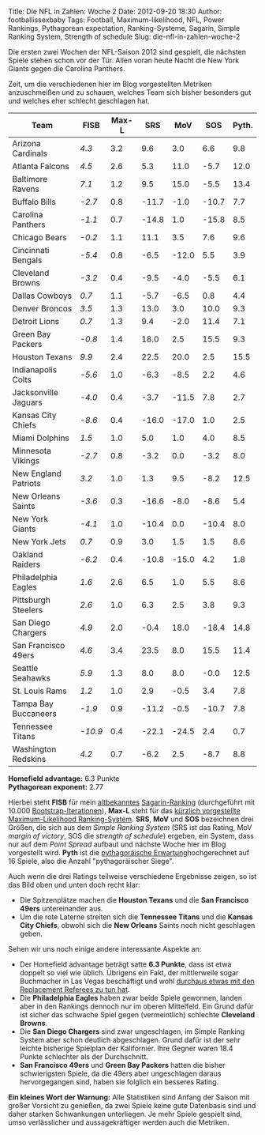 Title: Die NFL in Zahlen: Woche 2
Date: 2012-09-20 18:30
Author: footballissexbaby
Tags: Football, Maximum-likelihood, NFL, Power Rankings, Pythagorean expectation, Ranking-Systeme, Sagarin, Simple Ranking System, Strength of schedule
Slug: die-nfl-in-zahlen-woche-2

Die ersten zwei Wochen der NFL-Saison 2012 sind gespielt, die nächsten
Spiele stehen schon vor der Tür. Allen voran heute Nacht die New York
Giants gegen die Carolina Panthers.

Zeit, um die verschiedenen hier im Blog vorgestellten Metriken
anzuschmeißen und zu schauen, welches Team sich bisher besonders gut und
welches eher schlecht geschlagen hat.

<table class="table">
<thead>
<tr><th>Team</th><th>FISB</th><th>Max-L</th><th>SRS</th><th>MoV</th><th>SOS</th><th>Pyth.</th></tr>
</thead>
<tbody>
<tr><td>Arizona Cardinals</td><td><em>4.3</em></td><td>3.2</td><td>9.6</td><td>3.0</td><td>6.6</td><td>9.8</td></tr>
<tr><td>Atlanta Falcons</td><td><em>4.5</em></td><td>2.6</td><td>5.3</td><td>11.0</td><td>-5.7</td><td>12.0</td></tr>
<tr><td>Baltimore Ravens</td><td><em>7.1</em></td><td>1.2</td><td>9.5</td><td>15.0</td><td>-5.5</td><td>13.4</td></tr>
<tr><td>Buffalo Bills</td><td><em>-2.7</em></td><td>0.8</td><td>-11.7</td><td>-1.0</td><td>-10.7</td><td>7.7</td></tr>
<tr><td>Carolina Panthers</td><td><em>-1.1</em></td><td>0.7</td><td>-14.8</td><td>1.0</td><td>-15.8</td><td>8.5</td></tr>
<tr><td>Chicago Bears</td><td><em>-0.2</em></td><td>1.1</td><td>11.1</td><td>3.5</td><td>7.6</td><td>9.6</td></tr>
<tr><td>Cincinnati Bengals</td><td><em>-5.4</em></td><td>0.8</td><td>-6.5</td><td>-12.0</td><td>5.5</td><td>3.9</td></tr>
<tr><td>Cleveland Browns</td><td><em>-3.2</em></td><td>0.4</td><td>-9.5</td><td>-4.0</td><td>-5.5</td><td>6.1</td></tr>
<tr><td>Dallas Cowboys</td><td><em>0.7</em></td><td>1.1</td><td>-5.7</td><td>-6.5</td><td>0.8</td><td>4.4</td></tr>
<tr><td>Denver Broncos</td><td><em>3.5</em></td><td>1.3</td><td>13.0</td><td>3.0</td><td>10.0</td><td>9.3</td></tr>
<tr><td>Detroit Lions</td><td><em>0.7</em></td><td>1.3</td><td>9.4</td><td>-2.0</td><td>11.4</td><td>7.1</td></tr>
<tr><td>Green Bay Packers</td><td><em>-0.8</em></td><td>1.4</td><td>18.0</td><td>2.5</td><td>15.5</td><td>9.3</td></tr>
<tr><td>Houston Texans</td><td><em>9.9</em></td><td>2.4</td><td>22.5</td><td>20.0</td><td>2.5</td><td>15.5</td></tr>
<tr><td>Indianapolis Colts</td><td><em>-5.6</em></td><td>1.0</td><td>-6.3</td><td>-8.5</td><td>2.2</td><td>4.6</td></tr>
<tr><td>Jacksonville Jaguars</td><td><em>-4.0</em></td><td>0.4</td><td>-3.7</td><td>-11.5</td><td>7.8</td><td>2.7</td></tr>
<tr><td>Kansas City Chiefs</td><td><em>-8.6</em></td><td>0.4</td><td>-16.0</td><td>-17.0</td><td>1.0</td><td>2.5</td></tr>
<tr><td>Miami Dolphins</td><td><em>1.5</em></td><td>1.0</td><td>5.0</td><td>1.0</td><td>4.0</td><td>8.5</td></tr>
<tr><td>Minnesota Vikings</td><td><em>-2.7</em></td><td>0.8</td><td>-3.2</td><td>0.0</td><td>-3.2</td><td>8.0</td></tr>
<tr><td>New England Patriots</td><td><em>3.2</em></td><td>1.0</td><td>1.3</td><td>9.5</td><td>-8.2</td><td>12.5</td></tr>
<tr><td>New Orleans Saints</td><td><em>-3.6</em></td><td>0.3</td><td>-16.6</td><td>-8.0</td><td>-8.6</td><td>5.4</td></tr>
<tr><td>New York Giants</td><td><em>-4.1</em></td><td>1.0</td><td>-10.4</td><td>0.0</td><td>-10.4</td><td>8.0</td></tr>
<tr><td>New York Jets</td><td><em>0.7</em></td><td>0.9</td><td>3.0</td><td>1.5</td><td>1.5</td><td>8.6</td></tr>
<tr><td>Oakland Raiders</td><td><em>-6.2</em></td><td>0.4</td><td>-10.8</td><td>-15.0</td><td>4.2</td><td>1.8</td></tr>
<tr><td>Philadelphia Eagles</td><td><em>1.6</em></td><td>2.6</td><td>6.5</td><td>1.0</td><td>5.5</td><td>8.6</td></tr>
<tr><td>Pittsburgh Steelers</td><td><em>2.6</em></td><td>1.0</td><td>6.3</td><td>2.5</td><td>3.8</td><td>9.3</td></tr>
<tr><td>San Diego Chargers</td><td><em>4.9</em></td><td>2.0</td><td>-0.4</td><td>18.0</td><td>-18.4</td><td>14.8</td></tr>
<tr><td>San Francisco 49ers</td><td><em>4.6</em></td><td>3.4</td><td>23.5</td><td>8.0</td><td>15.5</td><td>11.4</td></tr>
<tr><td>Seattle Seahawks</td><td><em>5.9</em></td><td>1.3</td><td>8.0</td><td>8.0</td><td>-0.0</td><td>12.5</td></tr>
<tr><td>St. Louis Rams</td><td><em>1.2</em></td><td>1.0</td><td>2.9</td><td>-0.5</td><td>3.4</td><td>7.8</td></tr>
<tr><td>Tampa Bay Buccaneers</td><td><em>-1.9</em></td><td>0.9</td><td>-11.2</td><td>-0.5</td><td>-10.7</td><td>7.8</td></tr>
<tr><td>Tennessee Titans</td><td><em>-10.9</em></td><td>0.4</td><td>-22.1</td><td>-24.5</td><td>2.4</td><td>0.7</td></tr>
<tr><td>Washington Redskins</td><td><em>4.2</em></td><td>0.7</td><td>-6.2</td><td>2.5</td><td>-8.7</td><td>8.8</td></tr>
</tbody>
</table>

**Homefield advantage:** 6.3 Punkte  
**Pythagorean exponent:** 2.77

Hierbei steht **FISB** für mein [altbekanntes][] [Sagarin-Ranking][]
(durchgeführt mit 10.000 [Bootstrap-Iterationen][]), **Max-L** steht für
das [kürzlich vorgestellte Maximum-Likelihood Ranking-System][].
**SRS**, **MoV** und **SOS** bezeichnen drei Größen, die sich aus dem
*Simple Ranking System* (SRS ist das Rating, MoV *margin of victory*,
SOS die *strength of schedule*) ergeben, ein System, dass nur auf dem
*Point Spread* aufbaut und nächste Woche hier im Blog vorgestellt wird.
**Pyth** ist die [pythagoräische Erwartung][]hochgerechnet auf 16
Spiele, also die Anzahl "pythagoräischer Siege".

Auch wenn die drei Ratings teilweise verschiedene Ergebnisse zeigen, so
ist das Bild oben und unten doch recht klar:

-   Die Spitzenplätze machen die **Houston Texans** und die **San
    Francisco 49ers** untereinander aus.
-   Um die rote Laterne streiten sich die **Tennessee Titans** und die
    **Kansas City Chiefs**, obwohl sich die **New Orleans** Saints noch
    nicht geschlagen geben.

Sehen wir uns noch einige andere interessante Aspekte an:

-   Der Homefield advantage beträgt satte **6.3 Punkte**, dass ist etwa
    doppelt so viel wie üblich. Übrigens ein Fakt, der mittlerweile
    sogar Buchmacher in Las Vegas beschäftigt und wohl [durchaus etwas
    mit den Replacement Referees zu tun hat][].
-   Die **Philadelphia Eagles** haben zwar beide Spiele gewonnen, landen
    aber in den Rankings dennoch nur im oberen Mittelfeld. Ein Grund
    dafür ist sicher das schwache Spiel gegen (vermeintlich) schlechte
    **Cleveland Browns**.
-   Die **San Diego Chargers** sind zwar ungeschlagen, im Simple Ranking
    System aber schon deutlich abgeschlagen. Grund dafür ist der sehr
    leichte bisherige Spielplan der Kalifornier. Ihre Gegner waren 18.4
    Punkte schlechter als der Durchschnitt.
-   **San Francisco 49ers** und **Green Bay Packers** hatten die bisher
    schwierigsten Spiele, da die 49ers aber ungeschlagen daraus
    hervorgegangen sind, haben sie folglich ein besseres Rating.

**Ein kleines Wort der Warnung:** Alle Statistiken sind Anfang der
Saison mit großer Vorsicht zu genießen, da zwei Spiele keine gute
Datenbasis sind und daher starken Schwankungen unterliegen. Je mehr
Spiele gespielt sind, umso verlässlicher und aussagekräftiger werden
auch die Metriken.

  [altbekanntes]: |filename|hausgemachte-sport-rankings-nach-sagarin-art-teil-1.md
    "Hausgemachte Sport-Rankings nach Sagarin-Art, Teil 1"
  [Sagarin-Ranking]: |filename|hausgemachte-sport-rankings-nach-sagarin-art-teil-2.md
    "Hausgemachte Sport-Rankings nach Sagarin-Art, Teil 2"
  [Bootstrap-Iterationen]: |filename|stiefelriemen-fur-die-sagarin-rankings.md
    "Stiefelriemen für die Sagarin-Rankings"
  [kürzlich vorgestellte Maximum-Likelihood Ranking-System]: |filename|yet-another-ranking-system.md
    "Yet Another Ranking System"
  [pythagoräische Erwartung]: |filename|sag-mir-deine-punkte-und-ich-sag-dir-wie-oft-du-gewinnst.md
    "Sag’ mir deine Punkte und ich sag’ dir wie oft du gewinnst!"
  [durchaus etwas mit den Replacement Referees zu tun hat]: http://www.thebiglead.com/index.php/2012/09/19/replacement-referees-and-home-field-advantage-its-been-almost-eight-points-through-two-weeks/
